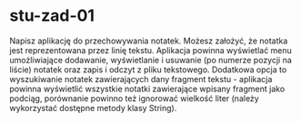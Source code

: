 # stu-zad-01
Napisz aplikację do przechowywania notatek. Możesz założyć, że notatka jest reprezentowana przez linię tekstu. 
Aplikacja powinna wyświetlać menu umożliwiające dodawanie, wyświetlanie i usuwanie (po numerze pozycji na liście) notatek oraz zapis i odczyt z pliku tekstowego. 
Dodatkowa opcja to wyszukiwanie notatek zawierających dany fragment tekstu - aplikacja powinna wyświetlić wszystkie notatki zawierające wpisany fragment jako podciąg, porównanie powinno też ignorować wielkość liter (należy wykorzystać dostępne metody klasy String).

